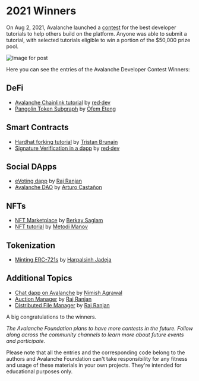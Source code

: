 # 2021 Winners

On Aug 2, 2021, Avalanche launched a
[contest](https://medium.com/avalancheavax/avalanche-launches-developer-tutorial-contest-with-50k-in-prizes-7d8b4422399f)
for the best developer tutorials to help others build on the platform. Anyone
was able to submit a tutorial, with selected tutorials eligible to win a portion
of the $50,000 prize pool.

![Image for post](/img/tutorial-contest.png)

Here you can see the entries of the Avalanche Developer Contest Winners:

## DeFi

- [Avalanche Chainlink tutorial](./2021/red-dev-avalanche-chainlink-tutorial/README.md) by [red·dev](https://www.red.dev)
- [Pangolin Token Subgraph](./2021/pangolin-token-subgraph/README.md) by [Ofem Eteng](https://github.com/ofemeteng)

## Smart Contracts

- [Hardhat forking tutorial](./2021/hardhat-fork/README.md) by [Tristan Brunain](https://github.com/tbrunain)
- [Signature Verification in a dapp](./2021/red-dev-sig-verify-tutorial/README.md) by [red·dev](https://www.red.dev)

## Social DApps

- [eVoting dapp](./2021/evoting-avalanche-dapp/README.md) by [Raj Ranjan](https://github.com/rajranjan0608)
- [Avalanche DAO](./2021/avalanche-DAO/README.md) by [Arturo Castañon](https://github.com/ArturVargas)

## NFTs

- [NFT Marketplace](./2021/NFT-Marketplace-on-Avalanche/README.md) by [Berkay Saglam](https://github.com/trizin)
- [NFT tutorial](./2021/avalanche-erc721-tutorial/README.md) by [Metodi Manov](https://github.com/metodi96)

## Tokenization

- [Minting ERC-721s](./2021/how-to-mint-erc721-using-openzeppelin/tutorial.md) by [Harpalsinh Jadeja](https://github.com/therealharpaljadeja)

## Additional Topics

- [Chat dapp on Avalanche](./2021/avax-chat-dapp/README.md) by [Nimish Agrawal](https://github.com/realnimish)
- [Auction Manager](./2021/drizzle-auction-manager/README.md) by [Raj Ranjan](https://github.com/rajranjan0608)
- [Distributed File Manager](./2021/distributed-file-manager/README.md) by [Raj Ranjan](https://github.com/rajranjan0608)

A big congratulations to the winners.

_The Avalanche Foundation plans to have more contests in the future. 
Follow along across the community channels to learn more about future events and participate._

Please note that all the entries and the corresponding code belong to the authors and 
Avalanche Foundation can't take responsibility for any fitness and usage of these materials 
in your own projects. They're intended for educational purposes only.

